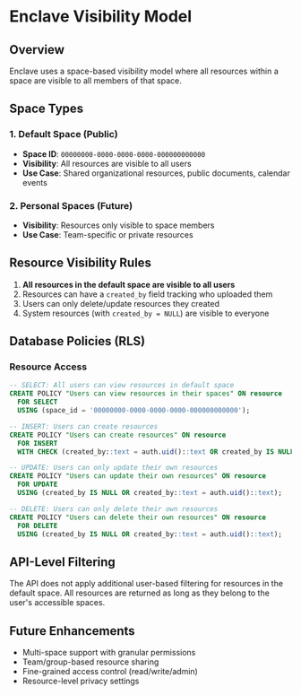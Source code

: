 # Enclave Visibility Model

## Overview

Enclave uses a space-based visibility model where all resources within a space are visible to all members of that space.

## Space Types

### 1. Default Space (Public)
- **Space ID**: `00000000-0000-0000-0000-000000000000`
- **Visibility**: All resources are visible to all users
- **Use Case**: Shared organizational resources, public documents, calendar events

### 2. Personal Spaces (Future)
- **Visibility**: Resources only visible to space members
- **Use Case**: Team-specific or private resources

## Resource Visibility Rules

1. **All resources in the default space are visible to all users**
2. Resources can have a `created_by` field tracking who uploaded them
3. Users can only delete/update resources they created
4. System resources (with `created_by = NULL`) are visible to everyone

## Database Policies (RLS)

### Resource Access
```sql
-- SELECT: All users can view resources in default space
CREATE POLICY "Users can view resources in their spaces" ON resource
  FOR SELECT
  USING (space_id = '00000000-0000-0000-0000-000000000000');

-- INSERT: Users can create resources
CREATE POLICY "Users can create resources" ON resource
  FOR INSERT
  WITH CHECK (created_by::text = auth.uid()::text OR created_by IS NULL);

-- UPDATE: Users can only update their own resources
CREATE POLICY "Users can update their own resources" ON resource
  FOR UPDATE
  USING (created_by IS NULL OR created_by::text = auth.uid()::text);

-- DELETE: Users can only delete their own resources
CREATE POLICY "Users can delete their own resources" ON resource
  FOR DELETE
  USING (created_by IS NULL OR created_by::text = auth.uid()::text);
```

## API-Level Filtering

The API does not apply additional user-based filtering for resources in the default space. All resources are returned as long as they belong to the user's accessible spaces.

## Future Enhancements

- Multi-space support with granular permissions
- Team/group-based resource sharing
- Fine-grained access control (read/write/admin)
- Resource-level privacy settings


